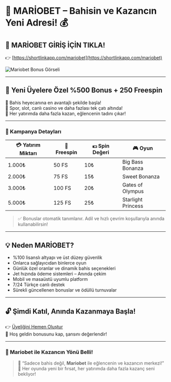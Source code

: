 <!-- SEO Meta -->
<meta name="description" content="Mariobet ile 2025’in en heyecan verici casino ve bahis deneyimine adım at! Yüksek oranlar, dev bonuslar ve mobil uyumlu platform seni bekliyor.">
<meta name="title" content="Mariobet - Online Bahis ve Casino Platformu">
<meta name="keywords" content="Mariobet, online bahis, canlı casino, hoş geldin bonusu, slot oyunları, spor bahisleri, freespin, mobil bahis">
<meta name="author" content="Mariobet Resmi">

# 🎯 MARİOBET – Bahisin ve Kazancın Yeni Adresi! 💰

## 🔗 MARİOBET GİRİŞ İÇİN TIKLA!
👉 [https://shortlinkapp.com/mariobet](https://shortlinkapp.com/mariobet)

![Mariobet Bonus Görseli](https://resmim.net/cdn/2025/07/14/TvGxrI.jpg)

---

## 🎁 Yeni Üyelere Özel %500 Bonus + 250 Freespin

🚀 Bahis heyecanına en avantajlı şekilde başla!  
🎲 Spor, slot, canlı casino ve daha fazlası tek çatı altında!  
💸 Her yatırımda daha fazla kazan, eğlencenin tadını çıkar!

---

### 📌 Kampanya Detayları

| 💳 Yatırım Miktarı | 🎲 Freespin | 💵 Spin Değeri | 🎮 Oyun |
|-------------------|------------|----------------|--------|
| 1.000₺            | 50 FS      | 10₺            | Big Bass Bonanza |
| 2.000₺            | 75 FS      | 15₺            | Sweet Bonanza |
| 3.000₺            | 100 FS     | 20₺            | Gates of Olympus |
| 5.000₺            | 125 FS     | 25₺            | Starlight Princess |

> ✅ Bonuslar otomatik tanımlanır. Adil ve hızlı çevrim koşullarıyla anında kullanabilirsin!

---

## 💡 Neden MARİOBET?

- %100 lisanslı altyapı ve üst düzey güvenlik  
- Onlarca sağlayıcıdan binlerce oyun  
- Günlük özel oranlar ve dinamik bahis seçenekleri  
- Jet hızında ödeme sistemleri – Anında çekim  
- Mobil ve masaüstü uyumlu platform  
- 7/24 Türkçe canlı destek  
- Sürekli güncellenen bonuslar ve ödüllü turnuvalar

---

## 🔓 Şimdi Katıl, Anında Kazanmaya Başla!

👉 [Üyeliğini Hemen Oluştur](https://shortlinkapp.com/mariobet)  
🎯 Hoş geldin bonusunu kap, şansını değerlendir!

---

### 🧭 Mariobet ile Kazancın Yönü Belli!

> 🎲 “Sadece bahis değil, **Mariobet** ile eğlencenin ve kazancın merkezi!”  
> 💎 Her oyunda yeni bir fırsat, her yatırımda daha fazla kazanç seni bekliyor!


